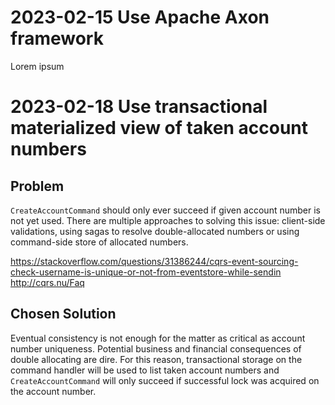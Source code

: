 # 2023-02-15 Use Apache Axon framework

Lorem ipsum

# 2023-02-18 Use transactional materialized view of taken account numbers

## Problem

`CreateAccountCommand` should only ever succeed if given account number is not yet used.
There are multiple approaches to solving this issue: client-side validations, using sagas to resolve double-allocated 
numbers or using command-side store of allocated numbers.

https://stackoverflow.com/questions/31386244/cqrs-event-sourcing-check-username-is-unique-or-not-from-eventstore-while-sendin
http://cqrs.nu/Faq

## Chosen Solution

Eventual consistency is not enough for the matter as critical as account number uniqueness. 
Potential business and financial consequences of double allocating are dire. 
For this reason, transactional storage on the command handler will be used to list taken account numbers
and `CreateAccountCommand` will only succeed if successful lock was acquired on the account number. 